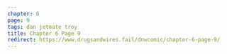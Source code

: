 ```yaml
---
chapter: 6
page: 9
tags: dan jetmate troy
title: Chapter 6 Page 9
redirect: https://www.drugsandwires.fail/dnwcomic/chapter-6-page-9/
---
```

